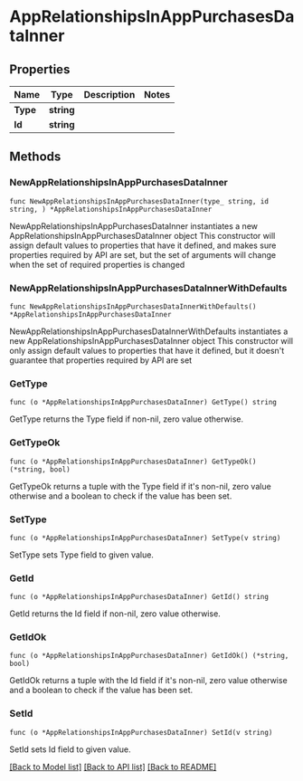 # AppRelationshipsInAppPurchasesDataInner

## Properties

Name | Type | Description | Notes
------------ | ------------- | ------------- | -------------
**Type** | **string** |  | 
**Id** | **string** |  | 

## Methods

### NewAppRelationshipsInAppPurchasesDataInner

`func NewAppRelationshipsInAppPurchasesDataInner(type_ string, id string, ) *AppRelationshipsInAppPurchasesDataInner`

NewAppRelationshipsInAppPurchasesDataInner instantiates a new AppRelationshipsInAppPurchasesDataInner object
This constructor will assign default values to properties that have it defined,
and makes sure properties required by API are set, but the set of arguments
will change when the set of required properties is changed

### NewAppRelationshipsInAppPurchasesDataInnerWithDefaults

`func NewAppRelationshipsInAppPurchasesDataInnerWithDefaults() *AppRelationshipsInAppPurchasesDataInner`

NewAppRelationshipsInAppPurchasesDataInnerWithDefaults instantiates a new AppRelationshipsInAppPurchasesDataInner object
This constructor will only assign default values to properties that have it defined,
but it doesn't guarantee that properties required by API are set

### GetType

`func (o *AppRelationshipsInAppPurchasesDataInner) GetType() string`

GetType returns the Type field if non-nil, zero value otherwise.

### GetTypeOk

`func (o *AppRelationshipsInAppPurchasesDataInner) GetTypeOk() (*string, bool)`

GetTypeOk returns a tuple with the Type field if it's non-nil, zero value otherwise
and a boolean to check if the value has been set.

### SetType

`func (o *AppRelationshipsInAppPurchasesDataInner) SetType(v string)`

SetType sets Type field to given value.


### GetId

`func (o *AppRelationshipsInAppPurchasesDataInner) GetId() string`

GetId returns the Id field if non-nil, zero value otherwise.

### GetIdOk

`func (o *AppRelationshipsInAppPurchasesDataInner) GetIdOk() (*string, bool)`

GetIdOk returns a tuple with the Id field if it's non-nil, zero value otherwise
and a boolean to check if the value has been set.

### SetId

`func (o *AppRelationshipsInAppPurchasesDataInner) SetId(v string)`

SetId sets Id field to given value.



[[Back to Model list]](../README.md#documentation-for-models) [[Back to API list]](../README.md#documentation-for-api-endpoints) [[Back to README]](../README.md)


